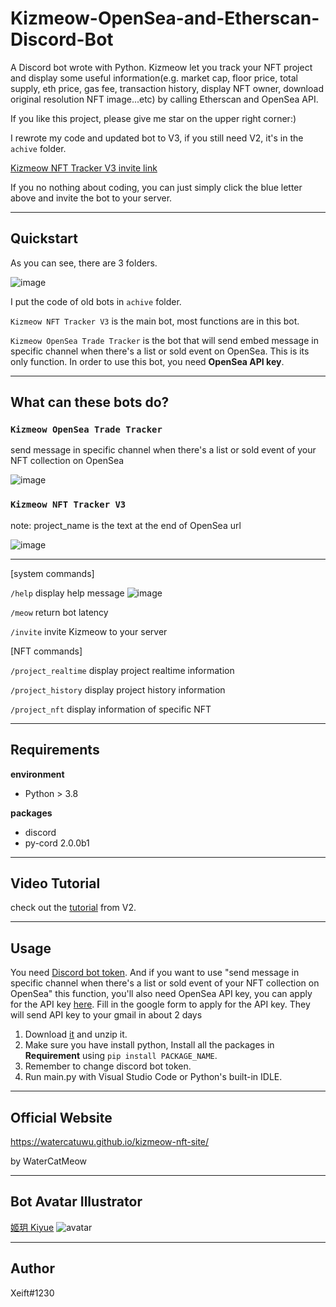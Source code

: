 # Kizmeow-OpenSea-and-Etherscan-Discord-Bot

A Discord bot wrote with Python. Kizmeow let you track your NFT project and display some useful information(e.g. market cap, floor price, total supply, eth price, gas fee, transaction history, display NFT owner, download original resolution NFT image...etc) by calling Etherscan and OpenSea API.

If you like this project, please give me star on the upper right corner:)

I rewrote my code and updated bot to V3, if you still need V2, it's in the `achive` folder.

[Kizmeow NFT Tracker V3 invite link](https://discord.com/api/oauth2/authorize?client_id=923512417907015693&permissions=277025508352&scope=applications.commands%20bot)

If you no nothing about coding, you can just simply click the blue letter above and invite the bot to your server.

-------------------------------------------------------------------------------------------------------------------------------------------------

Quickstart
-----------------
As you can see, there are 3 folders.

![image](https://user-images.githubusercontent.com/80938768/164334232-7e6c6a00-a9ec-417d-bb7a-2fc7f82d926f.png)


I put the code of old bots in `achive` folder.

`Kizmeow NFT Tracker V3` is the main bot, most functions are in this bot.

`Kizmeow OpenSea Trade Tracker` is the bot that will send embed message in specific channel when there's a list or sold event on OpenSea. This is its only function. In order to use this bot, you need **OpenSea API key**.

-------------------------------------------------------------------------------------------------------------------------------------------------

What can these bots do?
-----------------
### `Kizmeow OpenSea Trade Tracker`

send message in specific channel when there's a list or sold event of your NFT collection on OpenSea

![image](https://user-images.githubusercontent.com/80938768/149489498-5e80a294-a9a6-4a3d-8af2-fdcb6d530ba1.png)

### `Kizmeow NFT Tracker V3`

note: project_name is the text at the end of OpenSea url

![image](https://user-images.githubusercontent.com/80938768/155941533-a9e86c86-54e5-4708-b1fe-0b05ca48033c.png)

-------------------------------------------------------------------------------------------------------------------------------------------------

\[system commands]

`/help` display help message
![image](https://user-images.githubusercontent.com/80938768/164337448-46de8952-c06c-444d-87a0-414273be0d44.png)


`/meow` return bot latency

`/invite` invite Kizmeow to your server

\[NFT commands] 

`/project_realtime` display project realtime information

`/project_history` display project history information

`/project_nft` display information of specific NFT

-------------------------------------------------------------------------------------------------------------------------------------------------

Requirements
-----------------
**environment**

+ Python > 3.8

**packages**

+ discord
+ py-cord 2.0.0b1

-------------------------------------------------------------------------------------------------------------------------------------------------

Video Tutorial
-----------------

check out the [tutorial](https://www.youtube.com/watch?v=WFP9LdiB8yk) from V2.

-------------------------------------------------------------------------------------------------------------------------------------------------

Usage
-----------------
You need [Discord bot token](https://discord.com/developers/applications). And if you want to use "send message in specific channel when there's a list or sold event of your NFT collection on OpenSea" this function, you'll also need OpenSea API key, you can apply for the API key [here](https://docs.opensea.io/reference/request-an-api-key). Fill in the google form to apply for the API key. They will send API key to your gmail in about 2 days

1. Download [it](https://github.com/Xeift/Kizmeow-OpenSea-and-Etherscan-Discord-Bot/archive/refs/heads/main.zip) and unzip it.
2. Make sure you have install python, Install all the packages in **Requirement** using `pip install PACKAGE_NAME`.
3. Remember to change discord bot token.
4. Run main.py with Visual Studio Code or Python's built-in IDLE.

-------------------------------------------------------------------------------------------------------------------------------------------------

Official Website
-----------------
https://watercatuwu.github.io/kizmeow-nft-site/ 

by WaterCatMeow

-------------------------------------------------------------------------------------------------------------------------------------------------

Bot Avatar Illustrator
-----------------
[姬玥 Kiyue](https://www.facebook.com/profile.php?id=100026170072950)
![avatar](https://user-images.githubusercontent.com/80938768/146544100-315cdd44-7461-441b-a3dd-d3ee653b145a.png)

-------------------------------------------------------------------------------------------------------------------------------------------------

Author
-----------------

Xeift#1230

